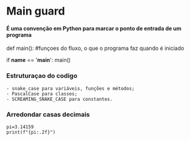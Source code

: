 # Main guard
#### É uma convenção em Python para marcar o ponto de entrada de um programa

def main(): 
    #funçoes do fluxo, o que o programa faz quando é iniciado

if __name__ == '__main__': 
    main()

### Estruturaçao do codigo 
    - snake_case para variáveis, funções e métodos;
    - PascalCase para classes;
    - SCREAMING_SNAKE_CASE para constantes.


### Arredondar casas decimais
    pi=3.14159
    print(f"{pi:.2f}")